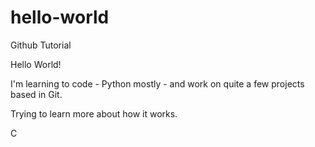 # hello-world
Github Tutorial

Hello World!

I'm learning to code - Python mostly - and work on quite a few projects based in Git. 

Trying to learn more about how it works.

C
